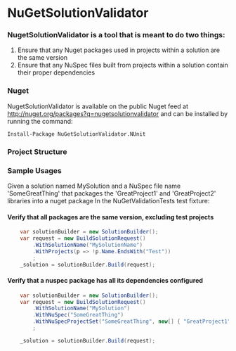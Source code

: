 # NuGetSolutionValidator

### NugetSolutionValidator is a tool that is meant to do two things:
1. Ensure that any Nuget packages used in projects within a solution are the same version
2. Ensure that any NuSpec files built from projects within a solution contain their proper dependencies

### Nuget
NugetSolutionValidator is available on the public Nuget feed at http://nuget.org/packages?q=nugetsolutionvalidator and can be installed by running the command:

```
Install-Package NuGetSolutionValidator.NUnit
```

### Project Structure


### Sample Usages
Given a solution named MySolution and a NuSpec file name 'SomeGreatThing' that packages the 'GreatProject1' and 'GreatProject2' libraries into a nuget package
In the NuGetValidationTests test fixture:

#### Verify that all packages are the same version, excluding test projects
```c#
	var solutionBuilder = new SolutionBuilder();
	var request = new BuildSolutionRequest()
		.WithSolutionName("MySolutionName")
		.WithProjects(p => !p.Name.EndsWith("Test"))
		;
	_solution = solutionBuilder.Build(request);
```

#### Verify that a nuspec package has all its dependencies configured
```c#
	var solutionBuilder = new SolutionBuilder();
	var request = new BuildSolutionRequest()
		.WithSolutionName("MySolution")
		.WithNuSpec("SomeGreatThing")
		.WithNuSpecProjectSet("SomeGreatThing", new[] { "GreatProject1","GreatProject2" })
		;

	_solution = solutionBuilder.Build(request);
```